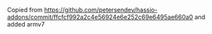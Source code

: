 Copied from https://github.com/petersendev/hassio-addons/commit/ffcfcf992a2c4e56924e6e252c69e6495ae660a0 and added armv7